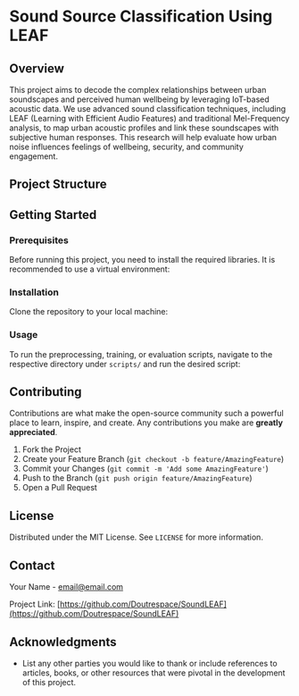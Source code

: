 # Sound Source Classification Using LEAF
## Overview
This project aims to decode the complex relationships between urban soundscapes and perceived human wellbeing by leveraging IoT-based acoustic data. We use advanced sound classification techniques, including LEAF (Learning with Efficient Audio Features) and traditional Mel-Frequency analysis, to map urban acoustic profiles and link these soundscapes with subjective human responses. This research will help evaluate how urban noise influences feelings of wellbeing, security, and community engagement.

## Project Structure


## Getting Started

### Prerequisites
Before running this project, you need to install the required libraries. It is recommended to use a virtual environment:



### Installation
Clone the repository to your local machine:



### Usage
To run the preprocessing, training, or evaluation scripts, navigate to the respective directory under `scripts/` and run the desired script:



## Contributing
Contributions are what make the open-source community such a powerful place to learn, inspire, and create. Any contributions you make are **greatly appreciated**.

1. Fork the Project
2. Create your Feature Branch (`git checkout -b feature/AmazingFeature`)
3. Commit your Changes (`git commit -m 'Add some AmazingFeature'`)
4. Push to the Branch (`git push origin feature/AmazingFeature`)
5. Open a Pull Request

## License
Distributed under the MIT License. See `LICENSE` for more information.

## Contact
Your Name - [email@email.com](mailto:email@email.com)

Project Link: [https://github.com/Doutrespace/SoundLEAF](https://github.com/Doutrespace/SoundLEAF)

## Acknowledgments
* List any other parties you would like to thank or include references to articles, books, or other resources that were pivotal in the development of this project.
